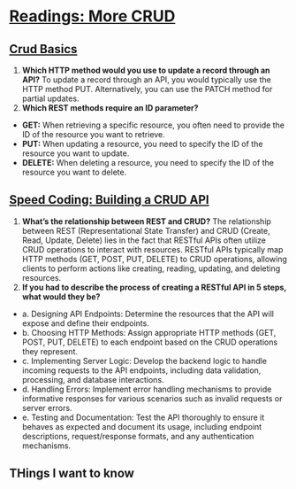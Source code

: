 # [Readings: More CRUD](https://github.com/codefellows/seattle-code-301d108/tree/main/class-13)

## [Crud Basics](https://medium.com/geekculture/crud-operations-explained-2a44096e9c88)
1. **Which HTTP method would you use to update a record through an API?** To update a record through an API, you would typically use the HTTP method PUT. Alternatively, you can use the PATCH method for partial updates.
2. **Which REST methods require an ID parameter?**
* **GET:** When retrieving a specific resource, you often need to provide the ID of the resource you want to retrieve.
* **PUT:** When updating a resource, you need to specify the ID of the resource you want to update.
* **DELETE:** When deleting a resource, you need to specify the ID of the resource you want to delete.

## [Speed Coding: Building a CRUD API](https://www.youtube.com/watch?v=EzNcBhSv1Wo)
1. **What’s the relationship between REST and CRUD?** The relationship between REST (Representational State Transfer) and CRUD (Create, Read, Update, Delete) lies in the fact that RESTful APIs often utilize CRUD operations to interact with resources. RESTful APIs typically map HTTP methods (GET, POST, PUT, DELETE) to CRUD operations, allowing clients to perform actions like creating, reading, updating, and deleting resources.
2. **If you had to describe the process of creating a RESTful API in 5 steps, what would they be?**
* a. Designing API Endpoints: Determine the resources that the API will expose and define their endpoints.
* b. Choosing HTTP Methods: Assign appropriate HTTP methods (GET, POST, PUT, DELETE) to each endpoint based on the CRUD operations they represent.
* c. Implementing Server Logic: Develop the backend logic to handle incoming requests to the API endpoints, including data validation, processing, and database interactions.
* d. Handling Errors: Implement error handling mechanisms to provide informative responses for various scenarios such as invalid requests or server errors.
* e. Testing and Documentation: Test the API thoroughly to ensure it behaves as expected and document its usage, including endpoint descriptions, request/response formats, and any authentication mechanisms.

## THings I want to know




